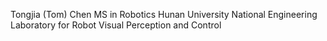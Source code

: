 Tongjia (Tom) Chen 
MS in Robotics
Hunan University
National Engineering Laboratory for Robot Visual Perception and Control
